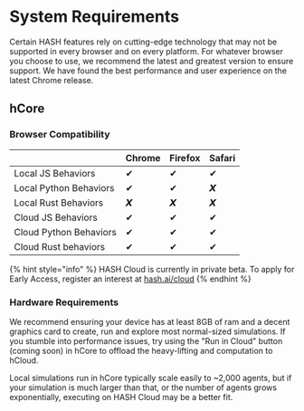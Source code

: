 # System Requirements

Certain HASH features rely on cutting-edge technology that may not be supported in every browser and on every platform. For whatever browser you choose to use, we recommend the latest and greatest version to ensure support. We have found the best performance and user experience on the latest Chrome release.

## hCore

### Browser Compatibility

|  | Chrome | Firefox | Safari |
| :--- | :--- | :--- | :--- |
| Local JS Behaviors | ✔ | ✔ | ✔ |
| Local Python Behaviors | ✔ | ✔ | 𝙓 |
| Local Rust Behaviors | 𝙓 | 𝙓 | 𝙓 |
| Cloud JS Behaviors | ✔ | ✔ | ✔ |
| Cloud Python Behaviors | ✔ | ✔ | ✔ |
| Cloud Rust behaviors | ✔ | ✔ | ✔ |

{% hint style="info" %}
HASH Cloud is currently in private beta. To apply for Early Access, register an interest at [hash.ai/cloud](https://hash.ai/cloud)
{% endhint %}

### Hardware Requirements

We recommend ensuring your device has at least 8GB of ram and a decent graphics card to create, run and explore most normal-sized simulations. If you stumble into performance issues, try using the "Run in Cloud" button \(coming soon\) in hCore to offload the heavy-lifting and computation to hCloud.

Local simulations run in hCore typically scale easily to ~2,000 agents, but if your simulation is much larger than that, or the number of agents grows exponentially, executing on HASH Cloud may be a better fit.

